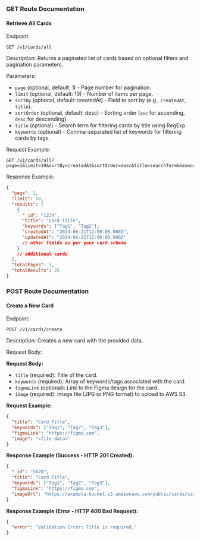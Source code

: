 ### GET Route Documentation

#### Retrieve All Cards

Endpoint:

```
GET /v1/cards/all
```

Description: Returns a paginated list of cards based on optional filters and pagination parameters.

Parameters:

- `page` (optional, default: 1) - Page number for pagination.
- `limit` (optional, default: 10) - Number of items per page.
- `sortBy` (optional, default: createdAt) - Field to sort by (e.g., `createdAt`, `title`).
- `sortOrder` (optional, default: desc) - Sorting order (`asc` for ascending, `desc` for descending).
- `title` (optional) - Search term for filtering cards by title using RegExp.
- `keywords` (optional) - Comma-separated list of keywords for filtering cards by tags.

Request Example:

```
GET /v1/cards/all?page=1&limit=10&sortBy=createdAt&sortOrder=desc&title=searchTerm&keywords=Tag1,Tag2
```

Response Example:

```json
{
  "page": 1,
  "limit": 10,
  "results": [
    {
      "_id": "1234",
      "title": "Card Title",
      "keywords": ["Tag1", "Tag2"],
      "createdAt": "2024-06-21T12:00:00.000Z",
      "updatedAt": "2024-06-21T12:00:00.000Z"
      // other fields as per your card schema
    }
    // additional cards
  ],
  "totalPages": 3,
  "totalResults": 25
}
```

### POST Route Documentation

#### Create a New Card

Endpoint:

```
POST /v1/cards/create
```

Description: Creates a new card with the provided data.

Request Body:

**Request Body:**

- `title` (required): Title of the card.
- `keywords` (required): Array of keywords/tags associated with the card.
- `figmaLink` (optional): Link to the Figma design for the card.
- `image` (required): Image file (JPG or PNG format) to upload to AWS S3.

**Request Example:**

```json
{
  "title": "Card Title",
  "keywords": ["Tag1", "Tag2", "Tag3"],
  "figmaLink": "https://figma.com",
  "image": "<file data>"
}
```

**Response Example (Success - HTTP 201 Created):**

```json
{
  "_id": "5678",
  "title": "Card Title",
  "keywords": ["Tag1", "Tag2", "Tag3"],
  "figmaLink": "https://figma.com",
  "imageUrl": "https://example-bucket.s3.amazonaws.com/public/cards/card-image.jpg"
}
```

**Response Example (Error - HTTP 400 Bad Request):**

```json
{
  "error": "Validation Error: Title is required."
}
```
